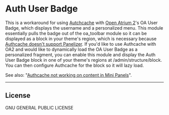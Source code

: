 Auth User Badge
==============

This is a workaround for using [Autchcache](https://www.drupal.org/project/authcache) with [Open Atrium 2](https://www.drupal.org/project/openatrium)'s OA User Badge, which displays the username and a personalized menu. This module essentially pulls the badge out of the oa_toolbar module so it can be displayed as a block in your theme's region, which is necessary because [Authcache doesn't support Panelizer](https://www.drupal.org/node/2703789). If you'd like to use Authcache with OA2 and would like to dynamically load the OA User Badge as a personalized fragment, you can enable this module and display the Auth User Badge block in one of your theme's regions at /admin/structure/block. You can then configure Authcache for the block so it will lazy load.

See also: "[Authcache not working on content in Mini Panels](https://www.drupal.org/node/2231701)".

----------


License
-------------

GNU GENERAL PUBLIC LICENSE
